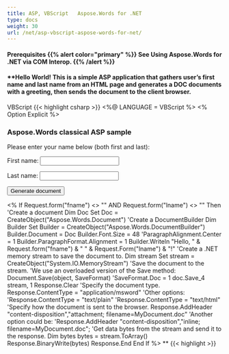 ```yaml
---
title: ASP, VBScript   Aspose.Words for .NET
type: docs
weight: 30
url: /net/asp-vbscript-aspose-words-for-net/
---
```


#### **Prerequisites {{% alert color="primary" %}} See Using Aspose.Words for .NET via COM Interop. {{% /alert %}}**
#### **Hello World! This is a simple ASP application that gathers user’s first name and last name from an HTML page and generates a DOC documents with a greeting, then sends the document to the client browser. 
VBScript 
{{< highlight csharp >}}
<%@ LANGUAGE = VBScript %> <% Option Explicit %> <html> <head> <title>Aspose.Words classical ASP sample</title> </head> <body> <h3>Aspose.Words classical ASP sample</h3> <form name=Form1 method=Post action="sample.asp"> <p>Please enter your name below (both first and last):<p> <p>First name: <input type=Text name=fname></p> <p>Last name: <input type=Text name=lname></p> <input type=Submit value="Generate document"> </form> <% If Request.form("fname") <> "" AND Request.form("lname") <> "" Then 'Create a document Dim Doc Set Doc = CreateObject("Aspose.Words.Document") 'Create a DocumentBuilder Dim Builder Set Builder = CreateObject("Aspose.Words.DocumentBuilder") Builder.Document = Doc Builder.Font.Size = 48 'ParagraphAlignment.Center = 1 Builder.ParagraphFormat.Alignment = 1 Builder.Writeln "Hello, " & Request.form("fname") & " " & Request.Form("lname") & "!" 'Create a .NET memory stream to save the document to. Dim stream Set stream = CreateObject("System.IO.MemoryStream") 'Save the document to the stream. 'We use an overloaded version of the Save method: Document.Save(object, SaveFormat) 'SaveFormat.Doc = 1 doc.Save_4 stream, 1 Response.Clear 'Specify the document type. Response.ContentType = "application/msword" 'Other options: 'Response.ContentType = "text/plain" 'Response.ContentType = "text/html" 'Specify how the document is sent to the browser. Response.AddHeader "content-disposition","attachment; filename=MyDocument.doc" 'Another option could be: 'Response.AddHeader "content-disposition","inline; filename=MyDocument.doc"; 'Get data bytes from the stream and send it to the response. Dim bytes bytes = stream.ToArray() Response.BinaryWrite(bytes) Response.End End If %> </body> </html>**
{{< highlight >}}
